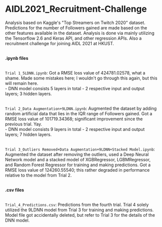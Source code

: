 # AIDL2021_Recruitment-Challenge
Analysis based on Kaggle's "Top Streamers on Twitch 2020" dataset. Predictions for the number of Followers gained are made based on the other features available in the dataset. Analysis is done via mainly utilizing the Tensorflow 2.6 and Keras API, and other regression APIs. Also a recruitment challenge for joining AIDL 2021 at HKUST.

<br>**.ipynb files**

<br>```Trial 1_5LDNN.ipynb```: Got a RMSE loss value of 424781.02578, what a shame. Made some mistakes here; I wouldn't go through this again, but this will remain here.
<br>- DNN model consists 5 layers in total - 2 respective input and output layers; 3 hidden layers.

<br>```Trial 2_Data Augmentation+9LDNN.ipynb```: Augmented the dataset by adding random artificial data that lies in the IQR range of Followers gained. Got a RMSE loss value of 101719.34368; significant improvement since the previous trial. Yay.
<br>- DNN model consists 9 layers in total - 2 respective input and output layers; 7 hidden layers.

<br>```Trial 3_Outliers Removed+Data Augmentation+9LDNN+Stacked Model.ipynb```: Augmented the dataset after removing the outliers, used a Deep Neural Network model and a stacked model of XGBRegressor, LGBMRegressor, and Random Forest Regressor for training and making predictions. Got a RMSE loss value of 124260.55540; this rather degraded in performance relative to the model from Trial 2.

<br>**.csv files**

<br>```Trial_4_Predictions.csv```: Predictions from the fourth trial. Trial 4 solely utilized the 9LDNN model from Trial 3 for training and making predictions. Model file got accidentally deleted, but refer to Trial 3 for the details of the DNN model.
